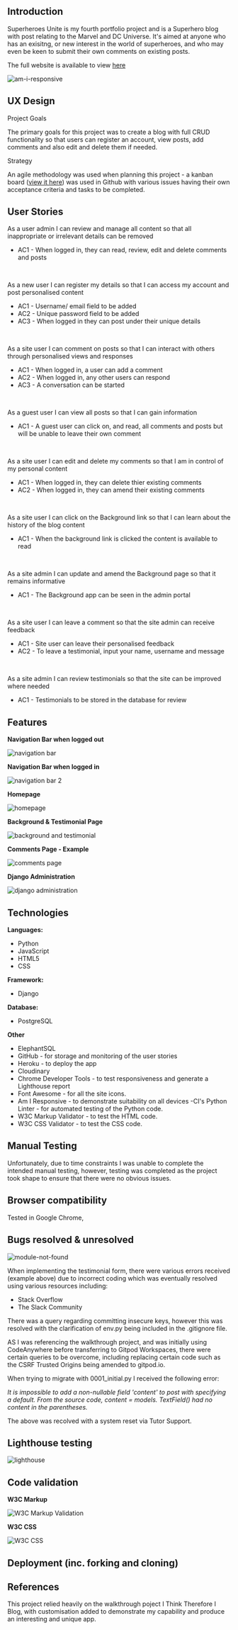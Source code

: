 ## Introduction

Superheroes Unite is my fourth portfolio project and is a Superhero blog with post relating to the Marvel and DC Universe. It's aimed at anyone who has an exisitng, or new interest in the world of superheroes, and who may even be keen to submit their own comments on existing posts.

The full website is available to view [here](https://project4-blog-ap-0464f823fc69.herokuapp.com/)

![am-i-responsive](documentation/images/am-i-responsive.png)

## UX Design

Project Goals

The primary goals for this project was to create a blog with full CRUD functionality so that users can register an account, view posts, add comments and also edit and delete them if needed.

Strategy

An agile methodology was used when planning this project - a kanban board ([view it here](https://github.com/users/alanpaterson82/projects/7/views/1)) was used in Github with various issues having their own acceptance criteria and tasks to be completed.

## User Stories

As a user admin I can review and manage all content so that all inappropriate or irrelevant details can be removed

* AC1 - When logged in, they can read, review, edit and delete comments and posts

<br>

As a new user I can register my details so that I can access my account and post personalised content

* AC1 - Username/ email field to be added
* AC2 - Unique password field to be added
* AC3 - When logged in they can post under their unique details

<br>

As a site user I can comment on posts so that I can interact with others through personalised views and responses

* AC1 - When logged in, a user can add a comment
* AC2 - When logged in, any other users can respond
* AC3 - A conversation can be started

<br>

As a guest user I can view all posts so that I can gain information

* AC1 - A guest user can click on, and read, all comments and posts but will be unable to leave their own comment

<br>

As a site user I can edit and delete my comments so that I am in control of my personal content

* AC1 - When logged in, they can delete thier existing comments
* AC2 - When logged in, they can amend their existing comments

<br>

As a site user I can click on the Background link so that I can learn about the history of the blog content

* AC1 - When the background link is clicked the content is available to read

<br>

As a site admin I can update and amend the Background page so that it remains informative

* AC1 - The Background app can be seen in the admin portal

<br>

As a site user I can leave a comment so that the site admin can receive feedback

* AC1 - Site user can leave their personalised feedback
* AC2 - To leave a testimonial, input your name, username and message

<br>

As a site admin I can review testimonials so that the site can be improved where needed

* AC1 - Testimonials to be stored in the database for review

## Features

**Navigation Bar when logged out**

![navigation bar](documentation/images/navigation-bar-logged-out.png)

**Navigation Bar when logged in**

![navigation bar 2](documentation/images/navigation-bar-logged-in.png)

**Homepage**

![homepage](documentation/images/homepage.png)

**Background & Testimonial Page**

![background and testimonial](documentation/images/background-and-testimonial-page.png)

**Comments Page - Example**

![comments page](documentation/images/comments-page.png)

**Django Administration**

![django administration](documentation/images/django-administration.png)


## Technologies

**Languages:**

- Python
- JavaScript
- HTML5
- CSS

**Framework:**

- Django

**Database:**

- PostgreSQL

**Other**

- ElephantSQL
- GitHub - for storage and monitoring of the user stories
- Heroku - to deploy the app
- Cloudinary
- Chrome Developer Tools - to test responsiveness and generate a Lighthouse report
- Font Awesome - for all the site icons.
- Am I Responsive - to demonstrate suitability on all devices
-CI's Python Linter - for automated testing of the Python code.
- W3C Markup Validator - to test the HTML code.
- W3C CSS Validator - to test the CSS code.

## Manual Testing

Unfortunately, due to time constraints I was unable to complete the intended manual testing, however, testing was completed as the project took shape to ensure that there were no obvious issues.

## Browser compatibility

Tested in Google Chrome, 

## Bugs resolved & unresolved

![module-not-found](documentation/images/ModuleNotFoundError.png)

When implementing the testimonial form, there were various errors received (example above) due to incorrect coding which was eventually resolved using various resources including:

- Stack Overflow
- The Slack Community

There was a query regarding committing insecure keys, however this was resolved with the clarification of env.py being included in the .gitignore file.

AS I was referencing the walkthrough project, and was initially using CodeAnywhere before transferring to Gitpod Workspaces, there were certain queries to be overcome, including replacing certain code such as the CSRF Trusted Origins being amended to gitpod.io.

When trying to migrate with 0001_initial.py I received the following error:

_It is impossible to add a non-nullable field 'content' to post with specifying a default. From the source code, content = models. TextField() had no content in the parentheses._

The above was recolved with a system reset via Tutor Support.


## Lighthouse testing

![lighthouse](documentation/images/lighthouse.png)
## Code validation

**W3C Markup**

![W3C Markup Validation](documentation/images/w3c-markup-validation.png)

**W3C CSS**

![W3C CSS](documentation/images/w3c-css.png)


## Deployment (inc. forking and cloning)


## References

This project relied heavily on the walkthrough poject I Think Therefore I Blog, with customisation added to demonstrate my capability and produce an interesting and unique app.
